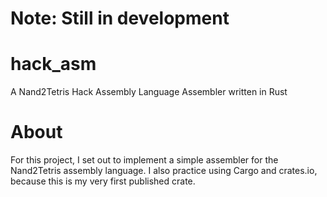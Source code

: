 # Note: Still in development

# hack_asm

A Nand2Tetris Hack Assembly Language Assembler written in Rust

# About

For this project, I set out to implement a simple assembler for the Nand2Tetris assembly language. I also practice using Cargo and crates.io, because this is my very first published crate.
